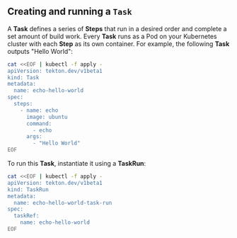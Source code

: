 ## Creating and running a `Task`

A **Task** defines a series of **Steps** that run in a desired order and complete a set amount of build work. Every **Task** runs as a Pod on your Kubernetes cluster with each **Step** as its own container. For example, the following **Task** outputs "Hello World":

```bash
cat <<EOF | kubectl -f apply -
apiVersion: tekton.dev/v1beta1
kind: Task
metadata:
  name: echo-hello-world
spec:
  steps:
    - name: echo
      image: ubuntu
      command:
        - echo
      args:
        - "Hello World"
EOF
```

To run this **Task**, instantiate it using a **TaskRun**:

```bash
cat <<EOF | kubectl -f apply -
apiVersion: tekton.dev/v1beta1
kind: TaskRun
metadata:
  name: echo-hello-world-task-run
spec:
  taskRef:
    name: echo-hello-world
EOF
```